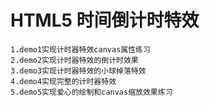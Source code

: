 # HTML5 时间倒计时特效
    1.demo1实现计时器特效canvas属性练习
    2.demo2实现计时器特效的倒计时效果
    3.demo3实现计时器特效的小球掉落特效
    4.demo4实现完整的计时器特效
    5.demo5实现爱心的绘制和canvas缩放效果练习